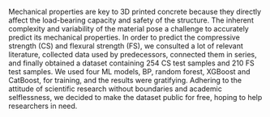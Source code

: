 Mechanical properties are key to 3D printed concrete because they directly affect the load-bearing capacity and safety of the structure. The inherent complexity and variability of the material pose a challenge to accurately predict its mechanical properties.
In order to predict the compressive strength (CS) and flexural strength (FS), we consulted a lot of relevant literature, collected data used by predecessors, connected them in series, and finally obtained a dataset containing 254 CS test samples and 210 FS test samples.
We used four ML models, BP, random forest, XGBoost and CatBoost, for training, and the results were gratifying.
Adhering to the attitude of scientific research without boundaries and academic selflessness, we decided to make the dataset public for free, hoping to help researchers in need.
